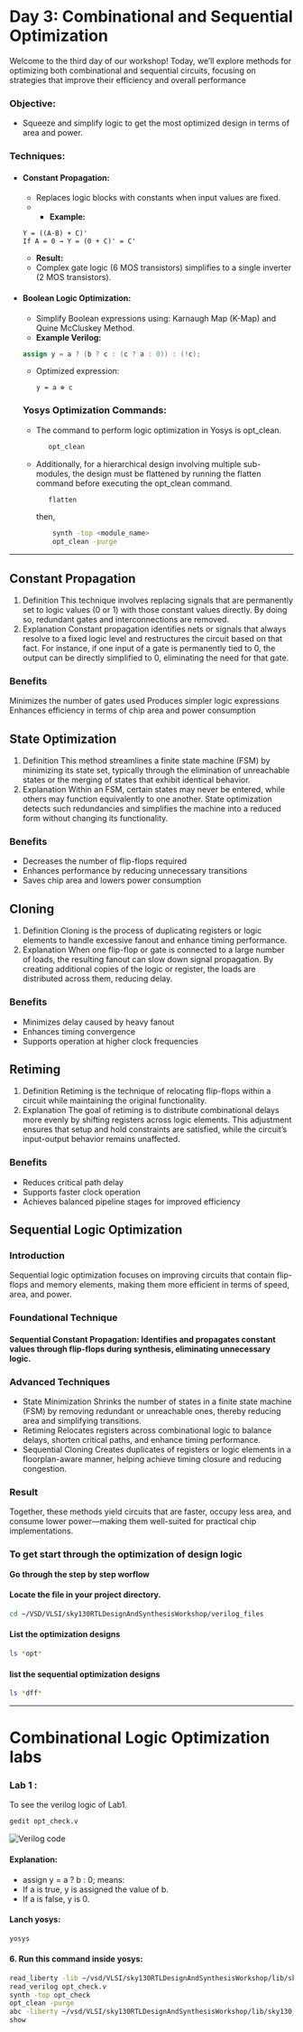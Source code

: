 # Day 3: Combinational and Sequential Optimization
Welcome to the third day of our workshop! Today, we’ll explore methods for optimizing both combinational and sequential circuits, focusing on strategies that improve their efficiency and overall performance
### Objective:
- Squeeze and simplify logic to get the most optimized design in terms of area and power.

### Techniques:

- #### Constant Propagation:
   - Replaces logic blocks with constants when input values are fixed.
   - - **Example:**
    ```
    Y = ((A·B) + C)' 
    If A = 0 → Y = (0 + C)' = C'
    ```
  - **Result:**
   - Complex gate logic (6 MOS transistors) simplifies to a single inverter (2 MOS transistors).
- #### Boolean Logic Optimization:
   - Simplify Boolean expressions using: Karnaugh Map (K-Map) and Quine McCluskey Method.
   - **Example Verilog:**
    ```verilog
    assign y = a ? (b ? c : (c ? a : 0)) : (!c);
    ```
    
    - Optimized expression:  
      ```
      y = a ⊕ c
      ```
  ### Yosys Optimization Commands:
  
  - The command to perform logic optimization in Yosys is opt_clean.
    ```bash
       opt_clean
    ```
  - Additionally, for a hierarchical design involving multiple sub-modules, the design must be flattened by running the flatten command before executing the opt_clean command.
     ```bash
        flatten
     ```
     then,
    ```bash
        synth -top <module_name>
        opt_clean -purge
    ```

---
## Constant Propagation
1. Definition
This technique involves replacing signals that are permanently set to logic values (0 or 1) with those constant values directly. By doing so, redundant gates and interconnections are removed.
2. Explanation
Constant propagation identifies nets or signals that always resolve to a fixed logic level and restructures the circuit based on that fact. For instance, if one input of a gate is permanently tied to 0, the output can be directly simplified to 0, eliminating the need for that gate.
### Benefits
Minimizes the number of gates used
Produces simpler logic expressions
Enhances efficiency in terms of chip area and power consumption
## State Optimization
1. Definition
This method streamlines a finite state machine (FSM) by minimizing its state set, typically through the elimination of unreachable states or the merging of states that exhibit identical behavior.
2. Explanation
Within an FSM, certain states may never be entered, while others may function equivalently to one another. State optimization detects such redundancies and simplifies the machine into a reduced form without changing its functionality.
### Benefits
- Decreases the number of flip-flops required
- Enhances performance by reducing unnecessary transitions
- Saves chip area and lowers power consumption
## Cloning
1. Definition
Cloning is the process of duplicating registers or logic elements to handle excessive fanout and enhance timing performance.
2. Explanation
When one flip-flop or gate is connected to a large number of loads, the resulting fanout can slow down signal propagation. By creating additional copies of the logic or register, the loads are distributed across them, reducing delay.
### Benefits
- Minimizes delay caused by heavy fanout
- Enhances timing convergence
- Supports operation at higher clock frequencies
## Retiming
1. Definition
Retiming is the technique of relocating flip-flops within a circuit while maintaining the original functionality.
2. Explanation
The goal of retiming is to distribute combinational delays more evenly by shifting registers across logic elements. This adjustment ensures that setup and hold constraints are satisfied, while the circuit’s input-output behavior remains unaffected.
### Benefits
- Reduces critical path delay
- Supports faster clock operation
- Achieves balanced pipeline stages for improved efficiency
## Sequential Logic Optimization
### Introduction
Sequential logic optimization focuses on improving circuits that contain flip-flops and memory elements, making them more efficient in terms of speed, area, and power.
### Foundational Technique
#### Sequential Constant Propagation: Identifies and propagates constant values through flip-flops during synthesis, eliminating unnecessary logic.
### Advanced Techniques
- State Minimization
Shrinks the number of states in a finite state machine (FSM) by removing redundant or unreachable ones, thereby reducing area and simplifying transitions.
- Retiming
Relocates registers across combinational logic to balance delays, shorten critical paths, and enhance timing performance.
- Sequential Cloning
Creates duplicates of registers or logic elements in a floorplan-aware manner, helping achieve timing closure and reducing congestion.
### Result
Together, these methods yield circuits that are faster, occupy less area, and consume lower power—making them well-suited for practical chip implementations.
### **To get start through the optimization of design logic**

**Go through the step by step worflow**

#### Locate the file in your project directory. 

```bash
cd ~/VSD/VLSI/sky130RTLDesignAndSynthesisWorkshop/verilog_files
```
#### List the optimization designs
 ```bash
 ls *opt*
```

#### list the sequential optimization designs
 ```bash
 ls *dff*
```
---

# Combinational Logic Optimization labs

### Lab 1 :

To see the verilog logic of Lab1.
```bash
gedit opt_check.v
```
![Verilog code](https://github.com/Rahul-Sivesh-11/RISC-V_Tape_Out_Week_1/blob/main/Images/2025-09-27%20(2).png)
#### Explanation:

- assign y = a ? b : 0; means:
- If a is true, y is assigned the value of b.
- If a is false, y is 0.

#### Lanch yosys:
```bash
yosys
```

#### 6. **Run this command inside yosys:**
```bash
read_liberty -lib ~/vsd/VLSI/sky130RTLDesignAndSynthesisWorkshop/lib/sky130_fd_sc_hd__tt_025C_1v80.lib
read_verilog opt_check.v
synth -top opt_check
opt_clean -purge
abc -liberty ~/vsd/VLSI/sky130RTLDesignAndSynthesisWorkshop/lib/sky130_fd_sc_hd__tt_025C_1v80.lib
show
```


